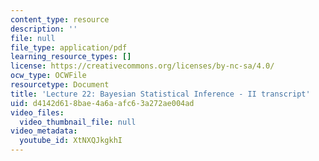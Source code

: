 ```yaml
---
content_type: resource
description: ''
file: null
file_type: application/pdf
learning_resource_types: []
license: https://creativecommons.org/licenses/by-nc-sa/4.0/
ocw_type: OCWFile
resourcetype: Document
title: 'Lecture 22: Bayesian Statistical Inference - II transcript'
uid: d4142d61-8bae-4a6a-afc6-3a272ae004ad
video_files:
  video_thumbnail_file: null
video_metadata:
  youtube_id: XtNXQJkgkhI
---
```

